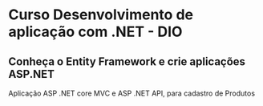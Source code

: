 # Curso Desenvolvimento de aplicação com .NET - DIO

## Conheça o Entity Framework e crie aplicações ASP.NET

Aplicação ASP .NET core MVC e ASP .NET API, para cadastro de Produtos
